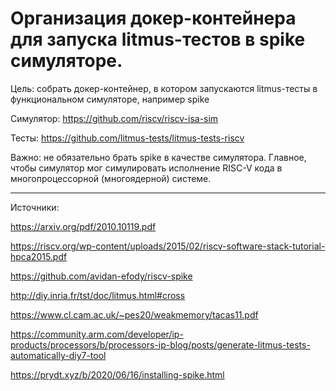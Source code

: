 # Организация докер-контейнера для запуска litmus-тестов в spike симуляторе.

Цель: собрать докер-контейнер, в котором запускаются litmus-тесты в функциональном симуляторе, например spike

Симулятор: https://github.com/riscv/riscv-isa-sim

Тесты: https://github.com/litmus-tests/litmus-tests-riscv

Важно: не обязательно брать spike в качестве симулятора. Главное, чтобы симулятор мог симулировать исполнение RISC-V кода в многопроцессорной (многоядерной) системе.

-------------------------------------------------------------------------------------------------------------------
Источники:

https://arxiv.org/pdf/2010.10119.pdf

https://riscv.org/wp-content/uploads/2015/02/riscv-software-stack-tutorial-hpca2015.pdf

https://github.com/avidan-efody/riscv-spike

http://diy.inria.fr/tst/doc/litmus.html#cross

https://www.cl.cam.ac.uk/~pes20/weakmemory/tacas11.pdf

https://community.arm.com/developer/ip-products/processors/b/processors-ip-blog/posts/generate-litmus-tests-automatically-diy7-tool

https://prydt.xyz/b/2020/06/16/installing-spike.html
